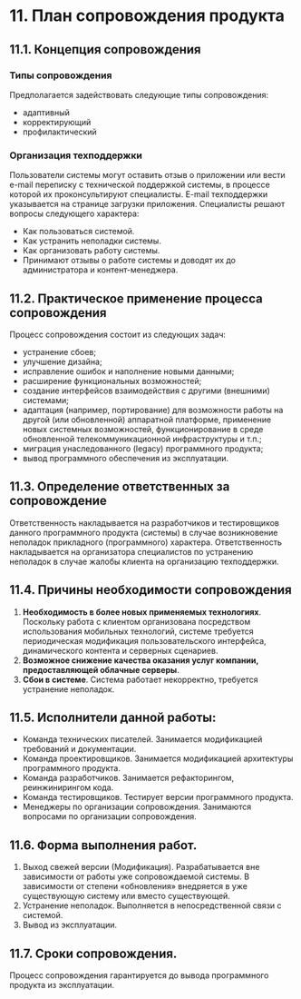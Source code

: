# 11. План сопровождения продукта
## 11.1. Концепция сопровождения

### Типы сопровождения
Предполагается задействовать следующие типы сопровождения:
- адаптивный
- корректирующий
- профилактический

### Организация техподдержки
Пользователи системы могут оставить отзыв о приложении или вести e-mail переписку с технической поддержкой системы, в процессе которой их проконсультируют специалисты. E-mail техподдержки указывается на странице загрузки приложения. Специалисты решают вопросы следующего характера:
- Как пользоваться системой.
- Как устранить неполадки системы.
- Как организовать работу системы.
- Принимают отзывы о работе системы и доводят их до администратора и контент-менеджера.

## 11.2. Практическое применение процесса сопровождения
Процесс сопровождения состоит из следующих задач:
- устранение сбоев;
- улучшение дизайна;
- исправление ошибок и наполнение новыми данными;
- расширение функциональных возможностей;
- создание интерфейсов взаимодействия с другими (внешними) системами;
- адаптация (например, портирование) для возможности работы на другой (или обновленной) аппаратной платформе, применение новых системных возможностей, функционирование в среде обновленной телекоммуникационной инфраструктуры и т.п.;
- миграция унаследованного (legacy) программного продукта;
- вывод программного обеспечения из эксплуатации.

## 11.3. Определение ответственных за сопровождение
Ответственность накладывается на разработчиков и тестировщиков данного программного продукта (системы) в случае возникновение неполадок прикладного (программного) характера.
Ответственность накладывается на организатора специалистов по устранению неполадок в случае жалобы клиента на организацию техподдержки.

## 11.4. Причины необходимости сопровождения

1.  **Необходимость в более новых применяемых технологиях**. Поскольку работа с клиентом организована посредством использования мобильных технологий, системе требуется периодическая модификация пользовательского интерфейса, динамического контента и серверных сценариев.
2.  **Возможное снижение качества оказания услуг компании, предоставляющей облачные серверы**.
3.  **Сбои в системе**. Система работает некорректно, требуется устранение неполадок.

## 11.5. Исполнители данной работы:
- Команда технических писателей. Занимается модификацией требований и документации.
- Команда проектировщиков. Занимается модификацией архитектуры программного продукта.
- Команда разработчиков.  Занимается рефакторингом, реинжинирингом кода.
- Команда тестировщиков. Тестирует версии программного продукта.
- Менеджеры по организации сопровождения. Занимаются вопросами по организации сопровождения.

## 11.6. Форма выполнения работ.
1.  Выход свежей версии (Модификация). Разрабатывается вне зависимости от работы уже сопровождаемой системы. В зависимости от степени «обновления» внедряется в уже существующую систему или вместо существующей.
2.  Устранение неполадок. Выполняется в непосредственной связи с системой.
3.  Вывод из эксплуатации.

## 11.7. Сроки сопровождения.
Процесс сопровождения гарантируется до вывода программного продукта из эксплуатации.
